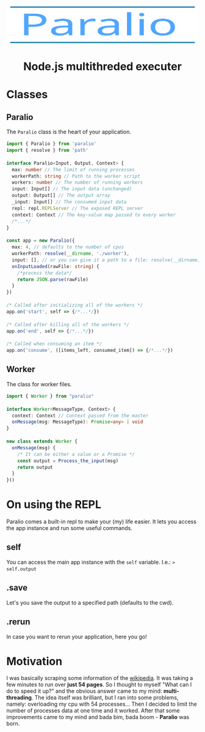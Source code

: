 <img height="100" width="100%" src="./logo.svg"/>

# <center>Node.js multithreded executer</center>

# Classes

## Paralio

The `Paralio` class is the heart of your application.

```typescript
import { Paralio } from 'paralio'
import { resolve } from 'path'

interface Paralio<Input, Output, Context> {
  max: number // The limit of running processes
  workerPath: string // Path to the worker script
  workers: number // The number of running workers
  input: Input[] // The input data (unchanged)
  output: Output[] // The output array
  _input: Input[] // The consumed input data
  repl: repl.REPLServer // The exposed REPL server
  context: Context // The key-value map passed to every worker
  /*...*/
}

const app = new Paralio({
  max: 4, // defaults to the number of cpus
  workerPath: resolve(__dirname, './worker'),
  input: [], // or you can give it a path to a file: resolve(__dirname, 'input.txt')
  onInputLoaded(rawFile: string) {
    /*process the data*/
    return JSON.parse(rawFile)
  }
})

/* Called after initializing all of the workers */
app.on('start', self => {/*...*/})

/* Called after killing all of the workers */
app.on('end', self => {/*...*/})

/* Called when consuming an item */
app.on('consume', ([items_left, consumed_item]) => {/*...*/})
```

## Worker
The class for worker files.
```typescript
import { Worker } from "paralio"

interface Worker<MessageType, Context> {
  context: Context // Context passed from the master
  onMessage(msg: MessageType): Promise<any> | void
}

new class extends Worker {
  onMessage(msg) {
    /* It can be either a value or a Promise */
    const output = Process_the_input(msg)
    return output
  }
}()
```
# On using the REPL
Paralio comes a built-in repl to make your (my) life easier. It lets you access the app instance and run some useful commands.
## self
You can access the main app instance with the `self` variable. I.e.: `> self.output`
## .save <path>
Let's you save the output to a specified path (defaults to the cwd).
## .rerun
In case you want to rerun your application, here you go!


# Motivation
I was basically scraping some information of the [wikipedia](https://www.wikipedia.org/). It was taking a few minutes to run over **just 54 pages**. So I thought to myself "What can I do to speed it up?" and the obvious answer came to my mind: **multi-threading**. The idea itself was brilliant, but I ran into some problems, namely: overloading my cpu with 54 processes... Then I decided to limit the number of processes data at one time and it worked. After that some improvements came to my mind and bada bim, bada boom - **Paralio** was born. 